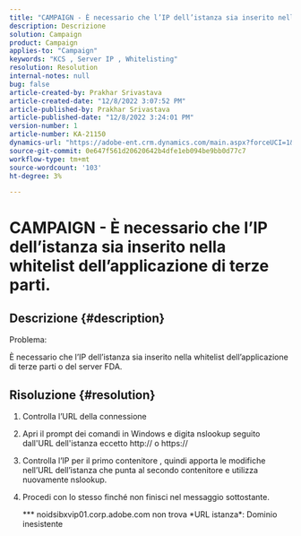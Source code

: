 ```yaml
---
title: "CAMPAIGN - È necessario che l’IP dell’istanza sia inserito nella whitelist dell’applicazione di terze parti."
description: Descrizione
solution: Campaign
product: Campaign
applies-to: "Campaign"
keywords: "KCS , Server IP , Whitelisting"
resolution: Resolution
internal-notes: null
bug: false
article-created-by: Prakhar Srivastava
article-created-date: "12/8/2022 3:07:52 PM"
article-published-by: Prakhar Srivastava
article-published-date: "12/8/2022 3:24:01 PM"
version-number: 1
article-number: KA-21150
dynamics-url: "https://adobe-ent.crm.dynamics.com/main.aspx?forceUCI=1&pagetype=entityrecord&etn=knowledgearticle&id=9099d114-0a77-ed11-81aa-6045bd006b4b"
source-git-commit: 0e647f561d20620642b4dfe1eb094be9bb0d77c7
workflow-type: tm+mt
source-wordcount: '103'
ht-degree: 3%

---
```


# CAMPAIGN - È necessario che l’IP dell’istanza sia inserito nella whitelist dell’applicazione di terze parti.

## Descrizione {#description}


Problema:

È necessario che l’IP dell’istanza sia inserito nella whitelist dell’applicazione di terze parti o del server FDA.


## Risoluzione {#resolution}


1. Controlla l’URL della connessione
2. Apri il prompt dei comandi in Windows e digita nslookup seguito dall&#39;URL dell&#39;istanza eccetto http:// o https://
3. Controlla l’IP per il primo contenitore , quindi apporta le modifiche nell’URL dell’istanza che punta al secondo contenitore e utilizza nuovamente nslookup.
4. Procedi con lo stesso finché non finisci nel messaggio sottostante.

   \*\*\* noidsibxvip01.corp.adobe.com non trova \*URL istanza\*: Dominio inesistente

